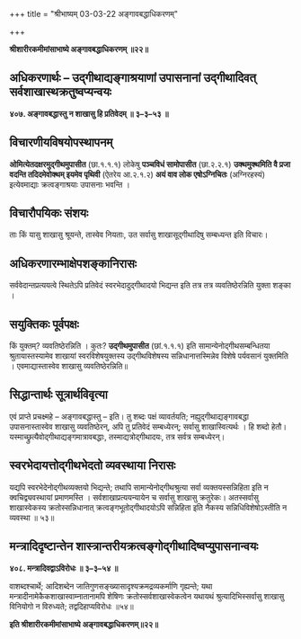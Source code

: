+++
title = "श्रीभाष्यम् 03-03-22 अङ्गावबद्धाधिकरणम्"

+++


**श्रीशारीरकमीमांसाभाष्ये अङ्गावबद्धाधिकरणम् ॥२२॥**

## अधिकरणार्थः – उद्गीथाद्यङ्गाश्रयाणां उपासनानां उद्गीथादिवत् सर्वशाखास्थक्रतुष्वप्यन्वयः

**४०७. अङ्गावबद्धास्तु न शाखासु हि प्रतिवेदम् ॥ ३–३–५३ ॥**

## विचारणीयविषयोपस्थापनम्

**ओमित्येतदक्षरमुद्गीथमुपासीत** (छा.१.१.१) लोकेषु **पञ्चविधं सामोपासीत** (छा.२.२.१) **उक्थमुक्थमिति वै प्रजा वदन्ति तदिदमेवोक्थम् इयमेव पृथिवी** (ऐतरेय आ.२.१.२) **अयं वाव लोक एषोऽग्निचितः** (अग्निरहस्यं) इत्येवमाद्याः क्रत्वङ्गाश्रयाः उपासनाः भवन्ति ।

## विचारौपयिकः संशयः

ताः किं यासु शाखासु श्रूयन्ते, तास्वेव नियताः, उत सर्वासु शाखासूद्गीथादिषु सम्बध्यन्त इति विचारः।

## अधिकरणारम्भाक्षेपशङ्कानिरासः

सर्ववेदान्तप्रत्ययत्वे स्थितेऽपि प्रतिवेदं स्वरभेदादुद्गीथादयो भिद्यन्त इति तत्र तत्र व्यवतिष्ठेरन्निति युक्ता शङ्का ।

## सयुक्तिकः पूर्वपक्षः

किं युक्तम्? व्यवतिष्ठेरन्निति । कुतः? **उद्गीथमुपासीत** (छां.१.१.१) इति सामान्येनोद्गीथसम्बन्धितया श्रुतायास्तस्यामेव शाखायां स्वरविशेषयुक्तस्य उद्गीथविशेषस्य सन्निधानात्तस्मिन्नेव विशेषे पर्यवसानं युक्तमिति । एवमाद्यास्तास्वेव शाखासु व्यवतिष्ठेरन्निति॥

## सिद्धान्तार्थः सूत्रार्थविवृत्या

एवं प्राप्ते प्रचक्ष्महे – अङ्गावबद्धास्तु – इति। तु शब्दः पक्षं व्यावर्तयति; नह्युद्गीथाद्यङ्गावबद्धा उपासनास्तास्वेव शाखासु व्यवतिष्ठेरन्, अपि तु प्रतिवेदं सम्बध्येरन्; सर्वासु शाखास्वित्यर्थः । हि शब्दो हेतौ। यस्माच्छ्रुत्यैवोद्गीथाद्यङ्गमात्रावबद्धाः, तस्माद्यत्रोद्गीथादयः, तत्र सर्वत्र सम्बध्येरन्।

## स्वरभेदायत्तोद्गीथभेदतो व्यवस्थाया निरासः

यद्यपि स्वरभेदेनोद्गीथव्यक्तयो भिद्यन्ते; तथापि सामान्येनोद्गीथश्रुत्या सर्वा व्यक्तयस्सन्निहिता इति न क्वचिद्व्यवस्थायां प्रमाणमस्ति । सर्वशाखाप्रत्ययन्यायेन च सर्वासु शाखासु क्रतुरेकः। अतस्सर्वासु शाखास्वेकस्य क्रतोस्सन्निधानात् क्रत्वङ्गभूतोद्गीथादयोऽपि सन्निहिता इति नैकस्य सन्निधिविशेषोऽस्तीति न व्यवस्था ॥ ५३॥

## मन्त्रादिदृष्टान्तेन शास्त्रान्तरीयक्रत्वङ्गोद्गीथादिष्वप्युपासनान्वयः

**४०८. मन्त्रादिवद्वाऽविरोधः ॥ ३–३–५४ ॥**

वाशब्दश्चार्थे; आदिशब्देन जातिगुणसङ्ख्यासादृश्यक्रमद्रव्यकर्माणि गृह्यन्ते; यथा मन्त्रादीनामेकैकशाखास्वाम्नातानामपि शेषिणः क्रतोस्सर्वशाखास्वेकत्वेन यथायथं श्रुत्यादिभिस्सर्वासु शाखासु विनियोगो न विरुध्यते; तद्वदिहाप्यविरोधः ॥५४॥

**इति श्रीशारीरकमीमांसाभाष्ये अङ्गावबद्धाधिकरणम्॥२२॥**


